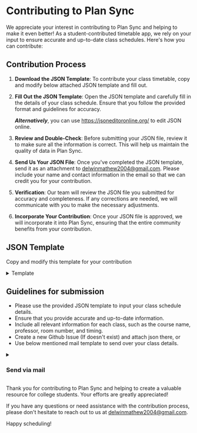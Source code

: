 # Contributing to Plan Sync

We appreciate your interest in contributing to Plan Sync and helping to make it even better! As a student-contributed timetable app, we rely on your input to ensure accurate and up-to-date class schedules. Here's how you can contribute:

## Contribution Process

1. **Download the JSON Template**: To contribute your class timetable, copy and modify below attached JSON template and fill out.

2. **Fill Out the JSON Template**: Open the JSON template and carefully fill in the details of your class schedule. Ensure that you follow the provided format and guidelines for accuracy.

   ***Alternatively***, you can use https://jsoneditoronline.org/ to edit JSON online.

5. **Review and Double-Check**: Before submitting your JSON file, review it to make sure all the information is correct. This will help us maintain the quality of data in Plan Sync.

6. **Send Us Your JSON File**: Once you've completed the JSON template, send it as an attachment to [delwinmathew2004@gmail.com](mailto:delwinmathew2004@gmail.com). Please include your name and contact information in the email so that we can credit you for your contribution.

7. **Verification**: Our team will review the JSON file you submitted for accuracy and completeness. If any corrections are needed, we will communicate with you to make the necessary adjustments.

8. **Incorporate Your Contribution**: Once your JSON file is approved, we will incorporate it into Plan Sync, ensuring that the entire community benefits from your contribution.

## JSON Template
Copy and modify this template for your contribution
<details>
  <summary>Template</summary>

```
{
    "meta": {
      "section": "b17",  //replace with your section here
      "type": "norm-class",  // default value, need not to change
      "revision": "Revision 1.0", // default value, need not to change
      "effective-date": "Aug 31, 2023",
      "contributor": "Legendary Contributor", //replace with your name here
      
      // add day-wise classroom here
      "room": {
        "monday": 306,
        "tuesday": 306,
        "wednesday": 307,
        "thursday": 303,
        "friday": 304
      }
    },
    "data": {
      "monday": {
        "08:20 - 09:20": "BEE",
        "09:20 - 10:20": "Chem.",
        "10:20 - 11:20": "YHC",
        "11:20 - 12:00": "***",
        "12:00 - 13:00": "Workshop Practical",
        "13:00 - 14:00": "Workshop Practical"
      },
      "tuesday": {
        "08:00 - 09:00": "Electives",
        "09:20 - 10:20": "DE & LA.",
        "10:20 - 11:20": "B.Etc",
        "11:20 - 12:00": "***",
        "12:00 - 13:00": "Engg. Lab",
        "13:00 - 14:00": "Engg. Lab"
      },
      "wednesday": {
        "08:20 - 09:20": "***",
        "09:20 - 10:20": "Eng.",
        "10:20 - 11:20": "DE & LA",
        "11:20 - 12:00": "***",
        "12:00 - 13:00": "Chem. Lab",
        "13:00 - 14:00": "Chem. Lab"
      },
      "thursday": {
        "08:00 - 09:00": "Electives",
        "09:20 - 10:20": "Eng.",
        "10:20 - 11:20": "B.Etc",
        "11:20 - 12:20": "DE & LA",
        "12:20 - 13:20": "Chem",
        "13:20 - 14:20": "***"
      },
      "friday": {
        "08:20 - 09:20": "BEE",
        "09:20 - 10:20": "Comm. Lab",
        "10:20 - 11:20": "Comm. Lab",
        "11:20 - 12:20": "Chem",
        "12:20 - 13:20": "DE & LA",
        "13:20 - 14:20": "***"
      }
    }
  }
```
  
</details>

## Guidelines for submission

- Please use the provided JSON template to input your class schedule details.
- Ensure that you provide accurate and up-to-date information.
- Include all relevant information for each class, such as the course name, professor, room number, and timing.
- Create a new Github Issue (If doesn't exist) and attach json there, or
- Use below mentioned mail template to send over your class details.

<details>
  <summary><h3>Send via mail</h3></summary>
Use this template to send us your work, all the details you share will be kept confedential and will be only used for one-to-one communication.


  ```
Subject: [Your Name] - Plan Sync Class Schedule Contribution

Dear Plan Sync Team,

I hope this email finds you well. I am excited to contribute my class schedule details to Plan Sync to help fellow students stay organized. Please find below the required information:

Name: [Your Full Name]
Email: [Your Email Address]
Contact Number: [Your Phone Number]
Section: [Your section]
Branch: [Your branch]
Notes or Comments (if any): [Any additional information or comments you'd like to include]

Feel free to reach out to me if you need any further information or have questions about my contribution.

Attach valid JSON file

Best regards,
[Your Full Name]
[Your Phone Number]
[Today's Date]
```
  
</details>

Thank you for contributing to Plan Sync and helping to create a valuable resource for college students. Your efforts are greatly appreciated!

If you have any questions or need assistance with the contribution process, please don't hesitate to reach out to us at [delwinmathew2004@gmail.com](mailto:delwinmathew2004@gmail.com).

Happy scheduling!
